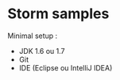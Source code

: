 Storm samples
=============

Minimal setup :

* JDK 1.6 ou 1.7
* Git
* IDE (Eclipse ou IntelliJ IDEA)
